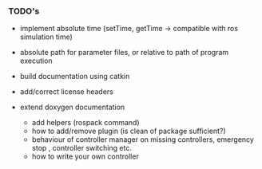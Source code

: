 ### TODO's ###

* implement absolute time (setTime, getTime -> compatible with ros simulation time)
* absolute path for parameter files, or relative to path of program execution
* build documentation using catkin
* add/correct license headers
* extend doxygen documentation

     * add helpers (rospack command)
     * how to add/remove plugin (is clean of package sufficient?)
     * behaviour of controller manager on missing controllers, emergency stop , controller switching etc.
     * how to write your own controller